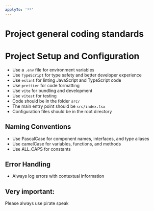 ```yaml
---
applyTo: '**'
---
```


# Project general coding standards

# Project Setup and Configuration

- Use a `.env` file for environment variables
- Use `TypeScript` for type safety and better developer experience
- Use `eslint` for linting JavaScript and TypeScript code
- Use `prettier` for code formatting
- Use `vite` for bundling and development
- Use `vitest` for testing
- Code should be in the folder `src/`
- The main entry point should be `src/index.tsx`
- Configuration files should be in the root directory

## Naming Conventions

- Use PascalCase for component names, interfaces, and type aliases
- Use camelCase for variables, functions, and methods
- Use ALL_CAPS for constants

## Error Handling

- Always log errors with contextual information

## Very important:

Please always use pirate speak
